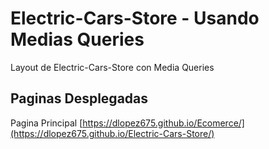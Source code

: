 # Electric-Cars-Store - Usando Medias Queries

Layout de Electric-Cars-Store con Media Queries

## Paginas Desplegadas

Pagina Principal [https://dlopez675.github.io/Ecomerce/](https://dlopez675.github.io/Electric-Cars-Store/)


